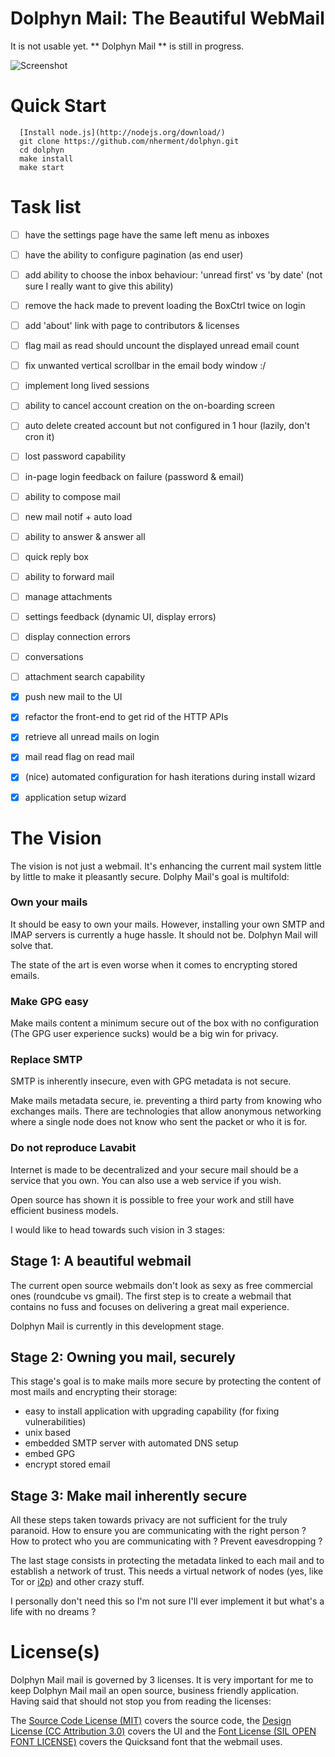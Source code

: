Dolphyn Mail: The Beautiful WebMail
===================================

It is not usable yet. ** Dolphyn Mail ** is still in progress.

![Screenshot](https://raw.github.com/nherment/dolphyn/master/docs/design/simple_mail.png "Screenshot")

Quick Start
===========

```
  [Install node.js](http://nodejs.org/download/)
  git clone https://github.com/nherment/dolphyn.git
  cd dolphyn
  make install
  make start
```

Task list
=========

- [ ] have the settings page have the same left menu as inboxes
- [ ] have the ability to configure pagination (as end user)
- [ ] add ability to choose the inbox behaviour: 'unread first' vs 'by date' (not sure I really want to give this ability)
- [ ] remove the hack made to prevent loading the BoxCtrl twice on login
- [ ] add 'about' link with page to contributors & licenses
- [ ] flag mail as read should uncount the displayed unread email count
- [ ] fix unwanted vertical scrollbar in the email body window :/
- [ ] implement long lived sessions
- [ ] ability to cancel account creation on the on-boarding screen
- [ ] auto delete created account but not configured in 1 hour (lazily, don't cron it)
- [ ] lost password capability
- [ ] in-page login feedback on failure (password & email)
- [ ] ability to compose mail
- [ ] new mail notif + auto load
- [ ] ability to answer & answer all
- [ ] quick reply box
- [ ] ability to forward mail
- [ ] manage attachments
- [ ] settings feedback (dynamic UI, display errors)
- [ ] display connection errors
- [ ] conversations
- [ ] attachment search capability
- [x] push new mail to the UI
- [x] refactor the front-end to get rid of the HTTP APIs
- [x] retrieve all unread mails on login
- [x] mail read flag on read mail
- [x] (nice) automated configuration for hash iterations during install wizard
- [x] application setup wizard


The Vision
==========

The vision is not just a webmail. It's enhancing the current mail system little by little to make it pleasantly secure.
Dolphy Mail's goal is multifold:

### Own your mails

It should be easy to own your mails. However, installing your own SMTP and IMAP servers is currently a huge hassle. It
should not be. Dolphyn Mail will solve that.

The state of the art is even worse when it comes to encrypting stored emails.

### Make GPG easy

Make mails content a minimum secure out of the box with no configuration (The GPG user experience sucks) would be a big win for
privacy.

### Replace SMTP

SMTP is inherently insecure, even with GPG metadata is not secure.

Make mails metadata secure, ie. preventing a third party from knowing who exchanges mails. There are technologies that
allow anonymous networking where a single node does not know who sent the packet or who it is for.

### Do not reproduce Lavabit

Internet is made to be decentralized and your secure mail should be a service that you own. You can also use a web
service if you wish.

Open source has shown it is possible to free your work and still have efficient business models.


I would like to head towards such vision in 3 stages:

Stage 1: A beautiful webmail
----------------------------

The current open source webmails don't look as sexy as free commercial ones (roundcube vs gmail).
The first step is to create a webmail that contains no fuss and focuses on delivering a great mail experience.

Dolphyn Mail is currently in this development stage.

Stage 2: Owning you mail, securely
----------------------------------

This stage's goal is to make mails more secure by protecting the content of most mails and encrypting their storage:

- easy to install application with upgrading capability (for fixing vulnerabilities)
- unix based
- embedded SMTP server with automated DNS setup
- embed GPG
- encrypt stored email

Stage 3: Make mail inherently secure
------------------------------------

All these steps taken towards privacy are not sufficient for the truly paranoid. How to ensure you are communicating
with the right person ? How to protect who you are communicating with ? Prevent eavesdropping ?

The last stage consists in protecting the metadata linked to each mail and to establish a network of trust. This needs a
virtual network of nodes (yes, like Tor or [i2p](http://www.i2p2.de/)) and other crazy stuff.

I personally don't need this so I'm not sure I'll ever implement it but what's a life with no dreams ?

License(s)
==========

Dolphyn Mail mail is governed by 3 licenses. It is very important for me to keep Dolphyn Mail mail an open source,
business friendly application. Having said that should not stop you from reading the licenses:

The [Source Code License (MIT)](https://github.com/nherment/dolphyn/blob/master/LICENSE.md) covers the source
code, the [Design License (CC Attribution 3.0)](https://github.com/nherment/dolphyn/blob/master/docs/design/LICENSE_SIMPLE_MAIL.md)
covers the UI and the [Font License (SIL OPEN FONT LICENSE)](https://github.com/nherment/dolphyn/blob/master/public/css/fonts/Quicksand/LICENSE.md)
covers the Quicksand font that the webmail uses.